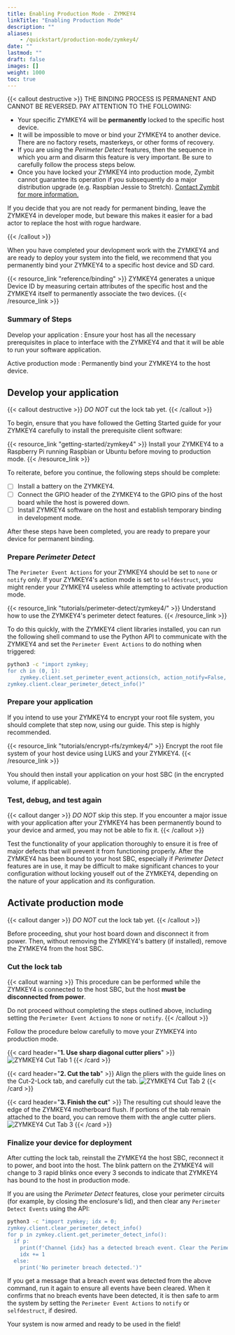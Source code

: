 ```yaml
---
title: Enabling Production Mode - ZYMKEY4
linkTitle: "Enabling Production Mode"
description: ""
aliases:
    - /quickstart/production-mode/zymkey4/
date: ""
lastmod: ""
draft: false
images: []
weight: 1000
toc: true
---
```


{{< callout destructive >}}
THE BINDING PROCESS IS PERMANENT AND CANNOT BE REVERSED. PAY ATTENTION TO THE FOLLOWING:

* Your specific ZYMKEY4 will be **permanently** locked to the specific host device.
* It will be impossible to move or bind your ZYMKEY4 to another device. There are no factory resets, masterkeys, or other forms of recovery.
* If you are using the *Perimeter Detect* features, then the sequence in which you arm and disarm this feature is very important. Be sure to carefully follow the process steps below.
* Once you have locked your ZYMKEY4 into production mode, Zymbit cannot guarantee its operation if you subsequently do a major distribution upgrade (e.g. Raspbian Jessie to Stretch). [Contact Zymbit for more information.](https://www.zymbit.com/contact-us/)

If you decide that you are not ready for permanent binding, leave the ZYMKEY4 in developer mode, but beware this makes it easier for a bad actor to replace the host with rogue hardware.

{{< /callout >}}

When you have completed your devlopment work with the ZYMKEY4 and are ready to deploy your system into the field, we recommend that you permanently bind your ZYMKEY4 to a specific host device and SD card.

{{< resource_link "reference/binding" >}}
ZYMKEY4 generates a unique Device ID by measuring certain attributes of the specific host and the ZYMKEY4 itself to permanently associate the two devices.
{{< /resource_link >}}

### Summary of Steps

Develop your application
:   Ensure your host has all the necessary prerequisites in place to interface with the ZYMKEY4 and that it will be able to run your software application.

Active production mode
:   Permanently bind your ZYMKEY4 to the host device.

## Develop your application

{{< callout destructive >}}
*DO NOT* cut the lock tab yet.
{{< /callout >}}

To begin, ensure that you have followed the Getting Started guide for your ZYMKEY4 carefully to install the prerequisite client software:

{{< resource_link "getting-started/zymkey4" >}}
Install your ZYMKEY4 to a Raspberry Pi running Raspbian or Ubuntu before moving to production mode.
{{< /resource_link >}}

To reiterate, before you continue, the following steps should be complete:

* [ ] Install a battery on the ZYMKEY4.
* [ ] Connect the GPIO header of the ZYMKEY4 to the GPIO pins of the host board while the host is powered down.
* [ ] Install ZYMKEY4 software on the host and establish temporary binding in development mode.

After these steps have been completed, you are ready to prepare your device for permanent binding.

### Prepare *Perimeter Detect*

The `Perimeter Event Actions` for your ZYMKEY4 should be set to `none` or `notify` only. If your ZYMKEY4's action mode is set to `selfdestruct`, you might render your ZYMKEY4 useless while attempting to activate production mode.

{{< resource_link "tutorials/perimeter-detect/zymkey4/" >}}
Understand how to use the ZYMKEY4's perimeter detect features.
{{< /resource_link >}}

To do this quickly, with the ZYMKEY4 client libraries installed, you can run the following shell command to use the Python API to communicate with the ZYMKEY4 and set the `Perimeter Event Actions` to do nothing when triggered:

```bash
python3 -c "import zymkey;
for ch in (0, 1):
    zymkey.client.set_perimeter_event_actions(ch, action_notify=False, action_self_destruct=False)
zymkey.client.clear_perimeter_detect_info()"
```

### Prepare your application

If you intend to use your ZYMKEY4 to encrypt your root file system, you should complete that step now, using our guide. This step is highly recommended.

{{< resource_link "tutorials/encrypt-rfs/zymkey4/" >}}
Encrypt the root file system of your host device using LUKS and your ZYMKEY4.
{{< /resource_link >}}

You should then install your application on your host SBC (in the encrypted volume, if applicable).

### Test, debug, and test again

{{< callout danger >}}
*DO NOT* skip this step. If you encounter a major issue with your application after your ZYMKEY4 has been permanently bound to your device and armed, you may not be able to fix it.
{{< /callout >}}

Test the functionality of your application thoroughly to ensure it is free of major defects that will prevent it from functioning properly. After the ZYMKEY4 has been bound to your host SBC, especially if *Perimeter Detect* features are in use, it may be difficult to make significant chances to your configuration without locking youself out of the ZYMKEY4, depending on the nature of your application and its configuration.

## Activate production mode

{{< callout danger >}}
*DO NOT* cut the lock tab yet.
{{< /callout >}}

Before proceeding, shut your host board down and disconnect it from power. Then, without removing the ZYMKEY4's battery (if installed), remove the ZYMKEY4 from the host SBC.

### Cut the lock tab

{{< callout warning >}}
This procedure can be performed while the ZYMKEY4 is connected to the host SBC, but the host **must be disconnected from power**.

Do not proceed without completing the steps outlined above, including setting the `Perimeter Event Actions` to `none` or `notify`.
{{< /callout >}}

Follow the procedure below carefully to move your ZYMKEY4 into production mode.

{{< card header="**1. Use sharp diagonal cutter pliers**" >}}
![ZYMKEY4 Cut Tab 1](ZK-cut-tab-1.png)
{{< /card >}}

{{< card header="**2. Cut the tab**" >}}
Align the pliers with the guide lines on the Cut-2-Lock tab, and carefully cut the tab.
![ZYMKEY4 Cut Tab 2](ZK-cut-tab-2.png)
{{< /card >}}

{{< card header="**3. Finish the cut**" >}}
The resulting cut should leave the edge of the ZYMKEY4 motherboard flush. If portions of the tab remain attached to the board, you can remove them with the angle cutter pliers.
![ZYMKEY4 Cut Tab 3](ZK-cut-tab-3.png)
{{< /card >}}

### Finalize your device for deployment

After cutting the lock tab, reinstall the ZYMKEY4 the host SBC, reconnect it to power, and boot into the host. The blink pattern on the ZYMKEY4 will change to 3 rapid blinks once every 3 seconds to indicate that ZYMKEY4 has bound to the host in production mode.

If you are using the *Perimeter Detect* features, close your perimeter circuits (for example, by closing the enclosure's lid), and then clear any `Perimeter Detect Events` using the API:

```bash
python3 -c "import zymkey; idx = 0;
zymkey.client.clear_perimeter_detect_info()
for p in zymkey.client.get_perimeter_detect_info():
  if p:
    print(f'Channel {idx} has a detected breach event. Clear the Perimeter Detect Events again.')
    idx += 1
  else:
    print('No perimeter breach detected.')"
```

If you get a message that a breach event was detected from the above command, run it again to ensure all events have been cleared. When it confirms that no breach events have been detected, it is then safe to arm the system by setting the `Perimeter Event Actions` to `notify` or `selfdestruct`, if desired.

Your system is now armed and ready to be used in the field!

